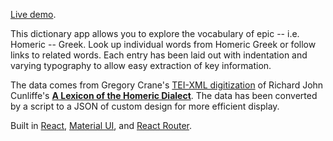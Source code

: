 [Live demo](https://brave-bell-1f4629.netlify.app).

This dictionary app allows you to explore the vocabulary of epic -- i.e. Homeric -- Greek. Look up individual words from Homeric Greek or follow links to related words. Each entry has been laid out with indentation and varying typography to allow easy extraction of key information.

The data comes from Gregory Crane's [TEI-XML digitization](https://github.com/gregorycrane/Homerica) of Richard John Cunliffe's __[A Lexicon of the Homeric Dialect](https://archive.org/details/mdp.39015005687283)__. The data has been converted by a script to a JSON of custom design for more efficient display.

Built in [React](https://reactjs.org), [Material UI](https://material-ui.com), and [React Router](https://reactrouter.com).
